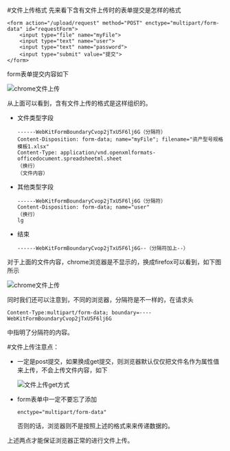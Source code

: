 #文件上传格式
先来看下含有文件上传时的表单提交是怎样的格式

	<form action="/upload/request" method="POST" enctype="multipart/form-data" id="requestForm">
		<input type="file" name="myFile">
		<input type="text" name="user">
		<input type="text" name="password">
		<input type="submit" value="提交">
	</form>


form表单提交内容如下

![chrome文件上传][1]

从上面可以看到，含有文件上传的格式是这样组织的。
	
-	文件类型字段

		------WebKitFormBoundaryCvop2jTxU5F6lj6G（分隔符）
		Content-Disposition: form-data; name="myFile"; filename="资产型号规格模板1.xlsx"
		Content-Type: application/vnd.openxmlformats-officedocument.spreadsheetml.sheet
		（换行）
		（文件内容）

-	其他类型字段

		------WebKitFormBoundaryCvop2jTxU5F6lj6G（分隔符）
		Content-Disposition: form-data; name="user"
		（换行）
		lg
-	结束
	
		------WebKitFormBoundaryCvop2jTxU5F6lj6G--（分隔符加上--）

对于上面的文件内容，chrome浏览器是不显示的，换成firefox可以看到，如下图所示

![chrome文件上传][2]

同时我们还可以注意到，不同的浏览器，分隔符是不一样的，在请求头

	Content-Type:multipart/form-data; boundary=----WebKitFormBoundaryCvop2jTxU5F6lj6G

中指明了分隔符的内容。

#文件上传注意点：	

-	一定是post提交，如果换成get提交，则浏览器默认仅仅把文件名作为属性值来上传，不会上传文件内容，如下

	![文件上传get方式][3]

-	form表单中一定不要忘了添加
		
		enctype="multipart/form-data"
	
	否则的话，浏览器则不是按照上述的格式来来传递数据的。

上述两点才能保证浏览器正常的进行文件上传。


  [1]: http://static.oschina.net/uploads/space/2015/0216/111637_pAjl_2287728.png
  [2]: http://static.oschina.net/uploads/space/2015/0216/112841_9nQm_2287728.png
  [3]: http://static.oschina.net/uploads/space/2015/0216/121610_rQpt_2287728.png